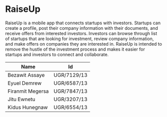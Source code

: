 # RaiseUp
RaiseUp is a mobile app that connects startups with investors. Startups can create a profile, post their company information with their documents, and receive offers from interested investors. Investors can browse through list of startups that are looking for investment, review company information, and make offers on companies they are interested in. RaiseUp is intended to remove the hustle of the investment process and makes it easier for startups and investors to connect and collaborate.

| Name             | Id          |
| ---------------- |:-----------:|
| Bezawit Assaye   | UGR/7129/13 |
| Eyuel Demrew     | UGR/6587/13 |
| Firanmit Megersa | UGR/7847/13 |
| Jitu Ewnetu      | UGR/3207/13 |
| Kidus Hunegnaw   | UGR/6554/13 |
